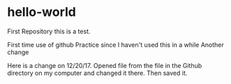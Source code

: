 # hello-world
First Repository
this is a test.

First time use of github
Practice since I haven't used this in a while
Another change

Here is a change on 12/20/17.  Opened file from the file in the Github directory on my computer
and changed it there.  Then saved it.